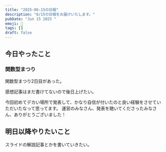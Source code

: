 ```yaml
---
title: "2025-06-15の日報"
description: "6/15の日報をお届けいたします。"
pubDate: "Jun 15 2025 "
emoji: 🦊
tags: []
draft: false
---
```


## 今日やったこと

### 関数型まつり

関数型まつり2日目があった。

感想記事はまだ書けてないので後日上げたい。

今回初めてデカい場所で発表して、かなり自信が付いたのと良い経験をさせていただいたなって思ってます。
運営のみなさん、発表を聴いてくださったみなさん、ありがとうございました！

## 明日以降やりたいこと

スライドの解説記事とかを書いていきたい。

